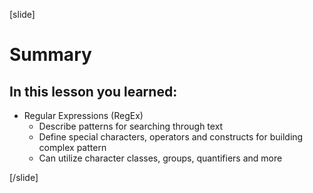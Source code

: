 [slide]

# Summary

## In this lesson you learned:

- Regular Expressions (RegEx)
    - Describe patterns for searching through text
    - Define special characters, operators and constructs for building complex pattern
    - Can utilize character classes, groups, quantifiers and more

[/slide]